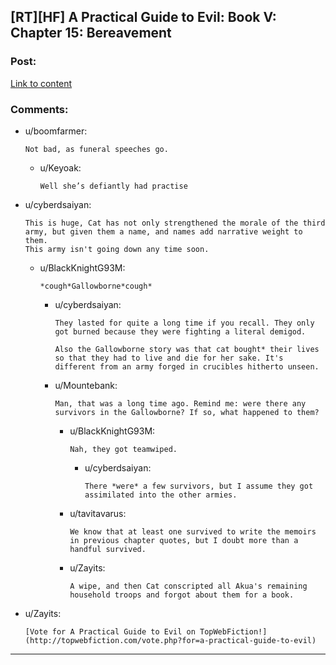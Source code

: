 ## [RT][HF] A Practical Guide to Evil: Book V: Chapter 15: Bereavement

### Post:

[Link to content](https://practicalguidetoevil.wordpress.com/2019/02/22/chapter-15-bereavement/)

### Comments:

- u/boomfarmer:
  ```
  Not bad, as funeral speeches go.
  ```

  - u/Keyoak:
    ```
    Well she’s defiantly had practise
    ```

- u/cyberdsaiyan:
  ```
  This is huge, Cat has not only strengthened the morale of the third army, but given them a name, and names add narrative weight to them.
  This army isn't going down any time soon.
  ```

  - u/BlackKnightG93M:
    ```
    *cough*Gallowborne*cough*
    ```

    - u/cyberdsaiyan:
      ```
      They lasted for quite a long time if you recall. They only got burned because they were fighting a literal demigod.

      Also the Gallowborne story was that cat bought* their lives so that they had to live and die for her sake. It's different from an army forged in crucibles hitherto unseen.
      ```

    - u/Mountebank:
      ```
      Man, that was a long time ago. Remind me: were there any survivors in the Gallowborne? If so, what happened to them?
      ```

      - u/BlackKnightG93M:
        ```
        Nah, they got teamwiped.
        ```

        - u/cyberdsaiyan:
          ```
          There *were* a few survivors, but I assume they got assimilated into the other armies.
          ```

      - u/tavitavarus:
        ```
        We know that at least one survived to write the memoirs in previous chapter quotes, but I doubt more than a handful survived.
        ```

      - u/Zayits:
        ```
        A wipe, and then Cat conscripted all Akua's remaining household troops and forgot about them for a book.
        ```

- u/Zayits:
  ```
  [Vote for A Practical Guide to Evil on TopWebFiction!](http://topwebfiction.com/vote.php?for=a-practical-guide-to-evil)
  ```

---

